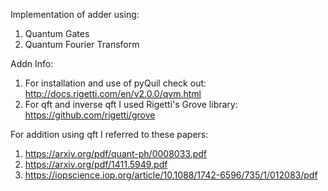 Implementation of adder using:
1. Quantum Gates
2. Quantum Fourier Transform

Addn Info:
1. For installation and use of pyQuil check out: http://docs.rigetti.com/en/v2.0.0/qvm.html
2. For qft and inverse qft I used Rigetti's Grove library: https://github.com/rigetti/grove

For addition using qft I referred to these papers:
1. https://arxiv.org/pdf/quant-ph/0008033.pdf
2. https://arxiv.org/pdf/1411.5949.pdf
3. https://iopscience.iop.org/article/10.1088/1742-6596/735/1/012083/pdf
